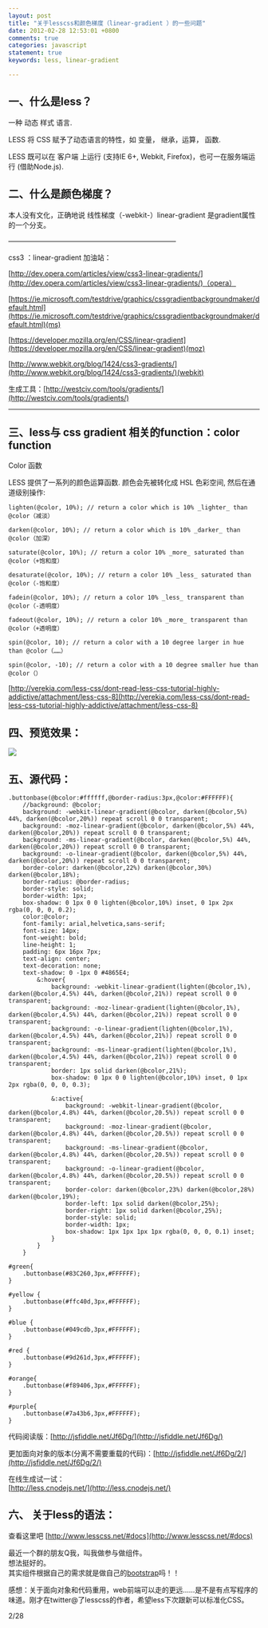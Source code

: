 ```yaml
---
layout: post
title: "关于lesscss和颜色梯度（linear-gradient ）的一些问题"
date: 2012-02-28 12:53:01 +0800
comments: true
categories: javascript
statement: true
keywords: less, linear-gradient

---
```



## 一、什么是less？

一种 动态 样式 语言.

LESS 将 CSS 赋予了动态语言的特性，如 变量， 继承，运算， 函数.

LESS 既可以在 客户端 上运行 (支持IE 6+, Webkit, Firefox)，也可一在服务端运行 (借助Node.js).

<!-- more -->

## 二、什么是颜色梯度？

本人没有文化，正确地说 线性梯度（-webkit-）linear-gradient 是gradient属性的一个分支。

————————————————————————

css3 ：linear-gradient 加油站：

[http://dev.opera.com/articles/view/css3-linear-gradients/](http://dev.opera.com/articles/view/css3-linear-gradients/)（opera）

[https://ie.microsoft.com/testdrive/graphics/cssgradientbackgroundmaker/default.html](https://ie.microsoft.com/testdrive/graphics/cssgradientbackgroundmaker/default.html)(ms)

[https://developer.mozilla.org/en/CSS/linear-gradient](https://developer.mozilla.org/en/CSS/linear-gradient)(moz)

[http://www.webkit.org/blog/1424/css3-gradients/](http://www.webkit.org/blog/1424/css3-gradients/)(webkit)   

生成工具：[http://westciv.com/tools/gradients/](http://westciv.com/tools/gradients/)

* * *

## 三、less与 css gradient 相关的function：color function

Color 函数

LESS 提供了一系列的颜色运算函数. 颜色会先被转化成 HSL 色彩空间, 然后在通道级别操作:

```less
lighten(@color, 10%); // return a color which is 10% _lighter_ than @color（减淡）

darken(@color, 10%); // return a color which is 10% _darker_ than @color（加深）

saturate(@color, 10%); // return a color 10% _more_ saturated than @color（+饱和度）

desaturate(@color, 10%); // return a color 10% _less_ saturated than @color（-饱和度）

fadein(@color, 10%); // return a color 10% _less_ transparent than @color（-透明度）

fadeout(@color, 10%); // return a color 10% _more_ transparent than @color（+透明度）

spin(@color, 10); // return a color with a 10 degree larger in hue than @color（……）

spin(@color, -10); // return a color with a 10 degree smaller hue than @color（）
```
[http://verekia.com/less-css/dont-read-less-css-tutorial-highly-addictive/attachment/less-css-8](http://verekia.com/less-css/dont-read-less-css-tutorial-highly-addictive/attachment/less-css-8)

## 四、预览效果：

![](http://hiphotos.baidu.com/tp100/pic/item/f2cfb68e8c5494eeb8d370ae2df5e0fe98257ea1.jpg)

## 五、源代码：

```less
.buttonbase(@bcolor:#ffffff,@border-radius:3px,@color:#FFFFFF){
    //background: @bcolor;
    background: -webkit-linear-gradient(@bcolor, darken(@bcolor,5%) 44%, darken(@bcolor,20%)) repeat scroll 0 0 transparent;
    background: -moz-linear-gradient(@bcolor, darken(@bcolor,5%) 44%, darken(@bcolor,20%)) repeat scroll 0 0 transparent;
    background: -ms-linear-gradient(@bcolor, darken(@bcolor,5%) 44%, darken(@bcolor,20%)) repeat scroll 0 0 transparent;
    background: -o-linear-gradient(@bcolor, darken(@bcolor,5%) 44%, darken(@bcolor,20%)) repeat scroll 0 0 transparent;
    border-color: darken(@bcolor,22%) darken(@bcolor,30%) darken(@bcolor,18%);
    border-radius: @border-radius;
    border-style: solid;
    border-width: 1px;
    box-shadow: 0 1px 0 0 lighten(@bcolor,10%) inset, 0 1px 2px rgba(0, 0, 0, 0.2);
    color:@color;
    font-family: arial,helvetica,sans-serif;
    font-size: 14px;
    font-weight: bold;
    line-height: 1;
    padding: 6px 16px 7px;
    text-align: center;
    text-decoration: none;
    text-shadow: 0 -1px 0 #4865E4;
        &:hover{
            background: -webkit-linear-gradient(lighten(@bcolor,1%), darken(@bcolor,4.5%) 44%, darken(@bcolor,21%)) repeat scroll 0 0 transparent;
            background: -moz-linear-gradient(lighten(@bcolor,1%), darken(@bcolor,4.5%) 44%, darken(@bcolor,21%)) repeat scroll 0 0 transparent;
            background: -o-linear-gradient(lighten(@bcolor,1%), darken(@bcolor,4.5%) 44%, darken(@bcolor,21%)) repeat scroll 0 0 transparent;
            background: -ms-linear-gradient(lighten(@bcolor,1%), darken(@bcolor,4.5%) 44%, darken(@bcolor,21%)) repeat scroll 0 0 transparent;
            border: 1px solid darken(@bcolor,21%);
            box-shadow: 0 1px 0 0 lighten(@bcolor,10%) inset, 0 1px 2px rgba(0, 0, 0, 0.3);

            &:active{
                background: -webkit-linear-gradient(@bcolor, darken(@bcolor,4.8%) 44%, darken(@bcolor,20.5%)) repeat scroll 0 0 transparent;
                background: -moz-linear-gradient(@bcolor, darken(@bcolor,4.8%) 44%, darken(@bcolor,20.5%)) repeat scroll 0 0 transparent;
                background: -ms-linear-gradient(@bcolor, darken(@bcolor,4.8%) 44%, darken(@bcolor,20.5%)) repeat scroll 0 0 transparent;
                background: -o-linear-gradient(@bcolor, darken(@bcolor,4.8%) 44%, darken(@bcolor,20.5%)) repeat scroll 0 0 transparent;
                border-color: darken(@bcolor,23%) darken(@bcolor,28%) darken(@bcolor,19%);
                border-left: 1px solid darken(@bcolor,25%);
                border-right: 1px solid darken(@bcolor,25%);
                border-style: solid;
                border-width: 1px;
                box-shadow: 1px 1px 1px 1px rgba(0, 0, 0, 0.1) inset;
            }
        }
    }

#green{
    .buttonbase(#83C260,3px,#FFFFFF);
}

#yellow {
    .buttonbase(#ffc40d,3px,#FFFFFF);
}

#blue {
    .buttonbase(#049cdb,3px,#FFFFFF);
}

#red {
    .buttonbase(#9d261d,3px,#FFFFFF);
}

#orange{
    .buttonbase(#f89406,3px,#FFFFFF);
}

#purple{
    .buttonbase(#7a43b6,3px,#FFFFFF);
}

```
代码阅读版：[http://jsfiddle.net/Jf6Dg/](http://jsfiddle.net/Jf6Dg/)

更加面向对象的版本(分离不需要重载的代码)：[http://jsfiddle.net/Jf6Dg/2/](http://jsfiddle.net/Jf6Dg/2/)

在线生成试一试：   
[http://less.cnodejs.net/](http://less.cnodejs.net/)

## 六、 关于less的语法：

查看这里吧 [http://www.lesscss.net/#docs](http://www.lesscss.net/#docs)

最近一个群的朋友Q我，叫我做参与做组件。                               
想法挺好的。                                        
其实组件根据自己的需求就是做自己的[bootstrap](http://twitter.github.com/bootstrap/)吗！！

感想：关于面向对象和代码重用，web前端可以走的更远……是不是有点写程序的味道。刚才在twitter@了lesscss的作者，希望less下次跟新可以标准化CSS。


2/28